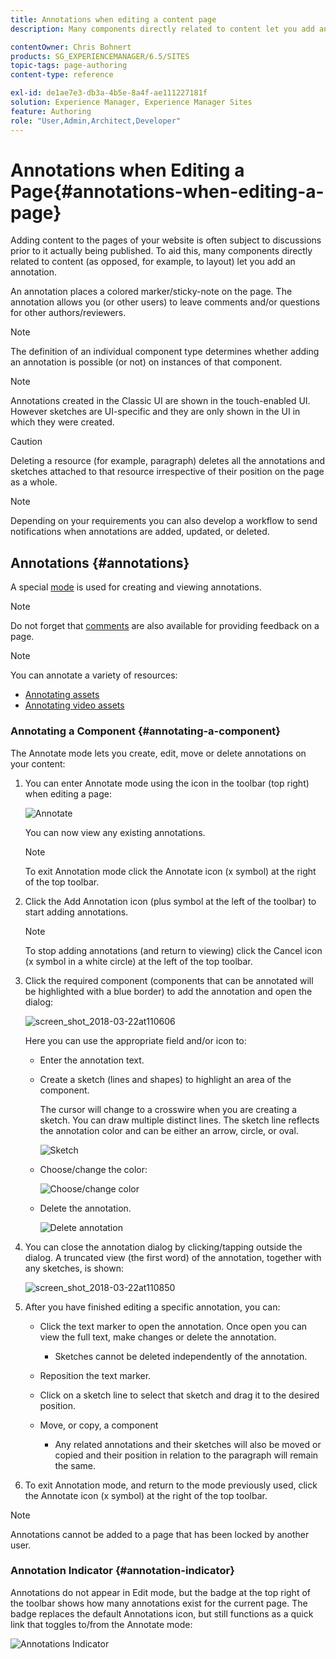 ```yaml
---
title: Annotations when editing a content page
description: Many components directly related to content let you add an annotation.

contentOwner: Chris Bohnert
products: SG_EXPERIENCEMANAGER/6.5/SITES
topic-tags: page-authoring
content-type: reference

exl-id: de1ae7e3-db3a-4b5e-8a4f-ae111227181f
solution: Experience Manager, Experience Manager Sites
feature: Authoring
role: "User,Admin,Architect,Developer"
---
```

# Annotations when Editing a Page{#annotations-when-editing-a-page}

Adding content to the pages of your website is often subject to discussions prior to it actually being published. To aid this, many components directly related to content (as opposed, for example, to layout) let you add an annotation.

An annotation places a colored marker/sticky-note on the page. The annotation allows you (or other users) to leave comments and/or questions for other authors/reviewers.

>[!NOTE]
>
>The definition of an individual component type determines whether adding an annotation is possible (or not) on instances of that component.

>[!NOTE]
>
>Annotations created in the Classic UI are shown in the touch-enabled UI. However sketches are UI-specific and they are only shown in the UI in which they were created.

>[!CAUTION]
>
>Deleting a resource (for example, paragraph) deletes all the annotations and sketches attached to that resource irrespective of their position on the page as a whole.

>[!NOTE]
>
>Depending on your requirements you can also develop a workflow to send notifications when annotations are added, updated, or deleted.

## Annotations {#annotations}

A special [mode](/help/sites-authoring/author-environment-tools.md#page-modes) is used for creating and viewing annotations.

>[!NOTE]
>
>Do not forget that [comments](/help/sites-authoring/basic-handling.md#timeline) are also available for providing feedback on a page.

>[!NOTE]
>
>You can annotate a variety of resources:
>
>* [Annotating assets](/help/assets/manage-assets.md#annotating)
>* [Annotating video assets](/help/assets/managing-video-assets.md#annotate-video-assets)
>

### Annotating a Component {#annotating-a-component}

The Annotate mode lets you create, edit, move or delete annotations on your content:

1. You can enter Annotate mode using the icon in the toolbar (top right) when editing a page:

   ![Annotate](do-not-localize/screen_shot_2018-03-22at110414.png)

   You can now view any existing annotations.

   >[!NOTE]
   >
   >To exit Annotation mode click the Annotate icon (x symbol) at the right of the top toolbar.

1. Click the Add Annotation icon (plus symbol at the left of the toolbar) to start adding annotations.

   >[!NOTE]
   >
   >To stop adding annotations (and return to viewing) click the Cancel icon (x symbol in a white circle) at the left of the top toolbar.

1. Click the required component (components that can be annotated will be highlighted with a blue border) to add the annotation and open the dialog:

   ![screen_shot_2018-03-22at110606](assets/screen_shot_2018-03-22at110606.png)

   Here you can use the appropriate field and/or icon to:

    * Enter the annotation text.
    * Create a sketch (lines and shapes) to highlight an area of the component.

      The cursor will change to a crosswire when you are creating a sketch. You can draw multiple distinct lines. The sketch line reflects the annotation color and can be either an arrow, circle, or oval.

      ![Sketch](do-not-localize/screen_shot_2018-03-22at110640.png)

    * Choose/change the color:

      ![Choose/change color](do-not-localize/chlimage_1-19.png)

    * Delete the annotation.

      ![Delete annotation](do-not-localize/screen_shot_2018-03-22at110647.png)

1. You can close the annotation dialog by clicking/tapping outside the dialog. A truncated view (the first word) of the annotation, together with any sketches, is shown:

   ![screen_shot_2018-03-22at110850](assets/screen_shot_2018-03-22at110850.png)

1. After you have finished editing a specific annotation, you can:

    * Click the text marker to open the annotation. Once open you can view the full text, make changes or delete the annotation.

        * Sketches cannot be deleted independently of the annotation.

    * Reposition the text marker.
    * Click on a sketch line to select that sketch and drag it to the desired position.
    * Move, or copy, a component

        * Any related annotations and their sketches will also be moved or copied and their position in relation to the paragraph will remain the same.

1. To exit Annotation mode, and return to the mode previously used, click the Annotate icon (x symbol) at the right of the top toolbar.

>[!NOTE]
>
>Annotations cannot be added to a page that has been locked by another user.

### Annotation Indicator {#annotation-indicator}

Annotations do not appear in Edit mode, but the badge at the top right of the toolbar shows how many annotations exist for the current page. The badge replaces the default Annotations icon, but still functions as a quick link that toggles to/from the Annotate mode:

![Annotations Indicator](assets/chlimage_1-242.png)
